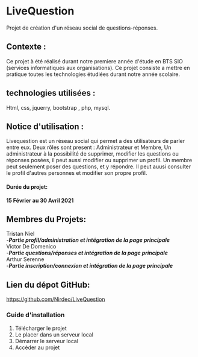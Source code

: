 # LiveQuestion
Projet de création d'un réseau social de questions-réponses.

## Contexte : 
Ce projet à été réalisé durant notre premiere année d'étude en BTS SIO (services informatiques aux organisations).
Ce projet consiste a mettre en pratique toutes les technologies étudiées durant notre année scolaire.

## technologies utilisées :
Html, css, jquerry,  bootstrap , php, mysql.

## Notice d'utilisation : 
Livequestion est un réseau social qui permet a des utilisateurs de parler entre eux.
Deux rôles sont present : Administrateur et Membre,
Un administrateur à la possibilité de supprimer, modifier les questions ou réponses posées, il peut aussi modifier ou supprimer un profil.
Un membre peut seulement poser des questions, et y répondre. Il peut auusi consulter le profil d'autres personnes et modifier son propre profil.

#### Durée du projet:
**15 Février au 30 Avril 2021**

## Membres du Projets:
Tristan Niel  
-***Partie profil/administration et intégration de la page principale***  
Victor De Domenico  
-***Partie questions/réponses et intégration de la page principale***  
Arthur Serenne  
-***Partie inscription/connexion et intégration de la page principale***

## Lien du dépot GitHub:
https://github.com/Nirdeo/LiveQuestion

### Guide d'installation 
1. Télécharger le projet
2. Le placer dans un serveur local
3. Démarrer le serveur local
4. Accéder au projet
